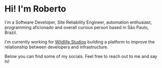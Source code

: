 Hi! I'm Roberto
===============

I'm a Software Developer, Site Reliability Engineer, automation enthusiast, programming aficionado and overall curious person based in São Paulo, Brazil.

I'm currently working for [Wildlife Studios](https://wildlifestudios.com) building a platform to improve the relationship between developers and infrastructure.

Below you can find some of my socials. Feel free to reach out to me and say hi!
